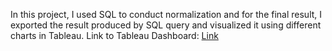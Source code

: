 
In this project, I used SQL to conduct normalization and for the final result, I exported the result produced by SQL query and visualized it using different charts in Tableau.
Link to Tableau Dashboard: [Link](https://public.tableau.com/views/TableauSQLFirstProject/Dashboard1?:language=en-US&publish=yes&:sid=&:redirect=auth&:display_count=n&:origin=viz_share_link)

